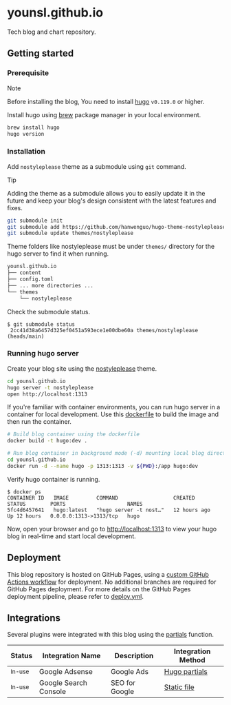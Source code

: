 # younsl.github.io

Tech blog and chart repository.

## Getting started

### Prerequisite

> [!NOTE]
> Before installing the blog, You need to install [hugo](https://github.com/gohugoio/hugo) `v0.119.0` or higher.

Install hugo using [brew](https://brew.sh) package manager in your local environment.
 
```bash
brew install hugo
hugo version
```

### Installation

Add `nostyleplease` theme as a submodule using `git` command.

> [!TIP]
> Adding the theme as a submodule allows you to easily update it in the future and keep your blog's design consistent with the latest features and fixes.

```bash
git submodule init
git submodule add https://github.com/hanwenguo/hugo-theme-nostyleplease themes/nostyleplease
git submodule update themes/nostyleplease
```

Theme folders like nostyleplease must be under `themes/` directory for the hugo server to find it when running.

```bash
younsl.github.io
├── content
├── config.toml
├── ... more directories ...
└── themes
    └── nostyleplease
```

Check the submodule status.

```console
$ git submodule status
 2cc41d38a6457d325ef0451a593ece1e00dbe60a themes/nostyleplease (heads/main)
```

### Running hugo server

Create your blog site using the [nostyleplease](https://github.com/hanwenguo/hugo-theme-nostyleplease) theme.

```bash
cd younsl.github.io
hugo server -t nostyleplease
open http://localhost:1313
```

If you're familiar with container environments, you can run hugo server in a container for local development. Use this [dockerfile](https://github.com/younsl/box/tree/main/box/dockerfiles/hugo) to build the image and then run the container.

```bash
# Build blog container using the dockerfile
docker build -t hugo:dev .

# Run blog container in background mode (-d) mounting local blog directory to /app directory
cd younsl.github.io
docker run -d --name hugo -p 1313:1313 -v ${PWD}:/app hugo:dev
```

Verify hugo container is running.

```console
$ docker ps
CONTAINER ID   IMAGE         COMMAND                  CREATED        STATUS        PORTS                    NAMES
5fc4d6457641   hugo:latest   "hugo server -t nost…"   12 hours ago   Up 12 hours   0.0.0.0:1313->1313/tcp   hugo
```

Now, open your browser and go to [http://localhost:1313](http://localhost:1313) to view your hugo blog in real-time and start local development.

## Deployment

This blog repository is hosted on GitHub Pages, using a [custom GitHub Actions workflow](https://docs.github.com/en/pages/getting-started-with-github-pages/configuring-a-publishing-source-for-your-github-pages-site#publishing-with-a-custom-github-actions-workflow) for deployment. No additional branches are required for GitHub Pages deployment. For more details on the GitHub Pages deployment pipeline, please refer to [deploy.yml](./.github/workflows/deploy.yml).

## Integrations

Several plugins were integrated with this blog using the [partials](https://gohugo.io/templates/partials/) function.

| Status | Integration Name | Description | Integration Method |
|--------|------------------|-------------|--------------------|
| <small>In-use</small> | Google Adsense | Google Ads | [Hugo partials](https://github.com/younsl/younsl.github.io/blob/main/layouts/partials/adsense.html) |
| <small>In-use</small> | Google Search Console | SEO for Google | [Static file](https://github.com/younsl/younsl.github.io/blob/main/static/google3e664c168bbd9088.html) |
